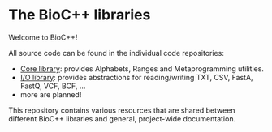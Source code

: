 # The BioC++ libraries

Welcome to BioC++!

All source code can be found in the individual code repositories:

 * [Core library](https://github.com/biocpp/biocpp-core): provides Alphabets, Ranges and Metaprogramming utilities.
 * [I/O library](https://github.com/biocpp/biocpp-io): provides abstractions for reading/writing TXT, CSV, FastA, FastQ, VCF, BCF, …
 * more are planned!

This repository contains various resources that are shared between different BioC++ libraries and general, project-wide documentation.
